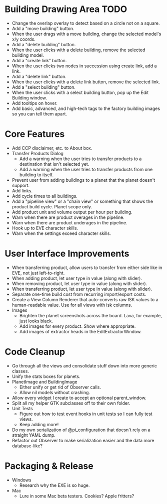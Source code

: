 Building Drawing Area TODO
==========================

* Change the overlap overlay to detect based on a circle not on a square.
* Add a "move building" button.
* When the user drags with a move building, change the selected model's x/y coords.
* Add a "delete building" button.
* When the user clicks with a delete building, remove the selected building model.
* Add a "create link" button.
* When the user clicks two nodes in succession using create link, add a link.
* Add a "delete link" button.
* When the user clicks with a delete link button, remove the selected link.
* Add a "select building" button.
* When the user clicks with a select building button, pop up the Edit Building window.
* Add tooltips on hover.
* Add basic, advanced, and high-tech tags to the factory building images so you can tell them apart.


Core Features
=============

* Add CCP disclaimer, etc. to About box.
* Transfer Products Dialog
  - Add a warning when the user tries to transfer products to a destination that isn't selected yet.
  - Add a warning when the user tries to transfer products from one building to itself.
* Prevent user from adding buildings to a planet that the planet doesn't support.
* Add links.
* Add cycle times to all buildings.
* Add a "pipeline view" or a "chain view" or something that shows the product build cycle. Planet scope only.
* Add product unit and volume output per hour per building.
* Warn when there are product overages in the pipeline.
* Warn when there are product underages in the pipeline.
* Hook up to EVE character skills.
* Warn when the settings exceed character skills.


User Interface Improvements
===========================

* When transferring product, allow users to transfer from either side like in EVE, not just left-to-right.
* When adding product, let user type in value (along with slider).
* When removing product, let user type in value (along with slider).
* When transferring product, let user type in value (along with slider).
* Separate one-time build cost from recurring import/export costs.
* Create a View Column Renderer that auto-converts raw ISK values to a human-readable value. Use for all views with isk columns.
* Images
  - Brighten the planet screenshots across the board. Lava, for example, just looks black.
  - Add images for every product. Show where appropriate.
  - Add images of extractor heads in the EditExtractorWindow.


Code Cleanup
============

* Go through all the views and consolidate stuff down into more generic classes.
* Unify the stats boxes for planets.
* PlanetImage and BuildingImage
  - Either unify or get rid of Observer calls.
  - Allow nil models without crashing.
* Allow every widget I create to accept an optional parent_window.
* Split all my helper GTK subclasses off to their own folder.
* Unit Tests
  - Figure out how to test event hooks in unit tests so I can fully test views.
  - Keep adding more!
* Do my own serialization of @pi_configuration that doesn't rely on a straight YAML dump.
* Refactor out Observer to make serialization easier and the data more database-like?


Packaging & Release
===================

* Windows
  - Research why the EXE is so huge.
* Mac
  - Lure in some Mac beta testers. Cookies? Apple fritters?

